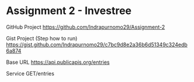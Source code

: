 # Assignment 2 - Investree

GitHub Project
https://github.com/Indrapurnomo29/Assignment-2

Gist Project (Step how to run)
https://gist.github.com/Indrapurnomo29/c7bc9d8e2a36b6d51349c324edb6a874

Base URL
https://api.publicapis.org/entries

Service
GET/entries
